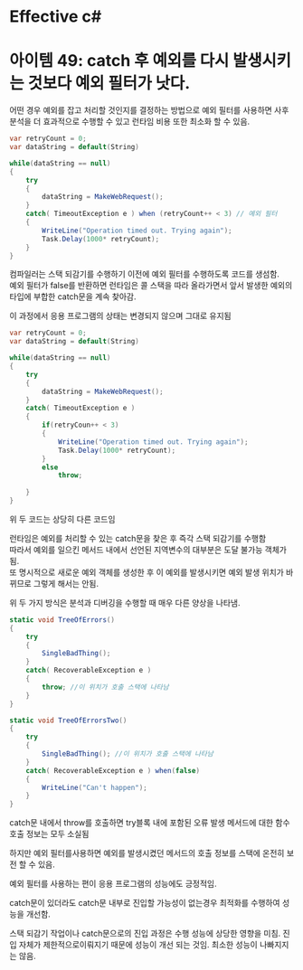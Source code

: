 # Effective c# 

# 아이템 49: catch 후 예외를 다시 발생시키는 것보다 예외 필터가 낫다.

어떤 경우 예외를 잡고 처리할 것인지를 결정하는 방법으로 예외 필터를 사용하면 사후 분석을 더 효과적으로 수행할 수 있고 런타임 비용 또한 최소화 할 수 있음.

```C#
var retryCount = 0;
var dataString = default(String)

while(dataString == null)
{
    try
    {
        dataString = MakeWebRequest();
    }
    catch( TimeoutException e ) when (retryCount++ < 3) // 예외 필터
    {
        WriteLine("Operation timed out. Trying again");
        Task.Delay(1000* retryCount);
    }
}
```
컴파일러는 스택 되감기를 수행하기 이전에 예외 필터를 수행하도록 코드를 생섬함.  
예외 필터가 false를 반환하면 런타임은 콜 스택을 따라 올라가면서 앞서 발생한 예외의 타입에 부합한 catch문을 계속 찾아감.

이 과정에서 응용 프로그램의 상태는 변경되지 않으며 그대로 유지됨


```C#
var retryCount = 0;
var dataString = default(String)

while(dataString == null)
{
    try
    {
        dataString = MakeWebRequest();
    }
    catch( TimeoutException e )
    {
        if(retryCoun++ < 3)
        {
            WriteLine("Operation timed out. Trying again");
            Task.Delay(1000* retryCount);
        }
        else
            throw;
        
    }
}
```

위 두 코드는 상당히 다른 코드임

런타임은 예외를 처리할 수 있는 catch문을 찾은 후 즉각 스택 되감기를 수행함  
따라서 예외를 일으킨 메서드 내에서 선언된 지역변수의 대부분은 도달 불가능 객체가 됨.  
또 명시적으로 새로운 예외 객체를 생성한 후 이 예외를 발생시키면 예외 발생 위치가 바뀌므로 그렇게 해서는 안됨.

위 두 가지 방식은 분석과 디버깅을 수행할 때 매우 다른 양상을 나타냄.

```c#
static void TreeOfErrors()
{
    try
    {
        SingleBadThing();
    }
    catch( RecoverableException e )
    {
        throw; //이 위치가 호출 스택에 나타남
    }
}

static void TreeOfErrorsTwo()
{
    try
    {
        SingleBadThing(); //이 위치가 호출 스택에 나타남
    }
    catch( RecoverableException e ) when(false)
    {
        WriteLine("Can't happen");
    }
}
```

catch문 내에서 throw를 호출하면 try블록 내에 포함된 오류 발생 메서드에 대한 함수 호출 정보는 모두 소실됨

하지만 예외 필터를사용하면 예외를 발생시켰던 메서드의 호출 정보를 스택에 온전히 보전 할 수 있음.

예외 필터를 사용하는 편이 응용 프로그램의 성능에도 긍정적임.

catch문이 있더라도 catch문 내부로 진입할 가능성이 없는경우 최적화를 수행하여 성능을 개선함.

스택 되감기 작업이나 catch문으로의 진입 과정은 수행 성능에 상당한 영향을 미침. 진입 자체가 제한적으로이뤄지기 때문에 성능이 개선 되는 것임. 최소한 성능이 나빠지지는 않음.


